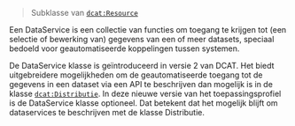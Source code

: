 > Subklasse van [`dcat:Resource`](#dcat-Resource)

Een DataService is een collectie van functies om toegang te krijgen tot (een selectie of bewerking van) gegevens van een 
of meer datasets, speciaal bedoeld voor geautomatiseerde koppelingen tussen systemen.

De DataService klasse is geïntroduceerd in versie 2 van DCAT. Het biedt uitgebreidere mogelijkheden om de 
geautomatiseerde toegang tot de gegevens in een dataset via een API te beschrijven dan mogelijk is in de klasse 
[`dcat:Distributie`](#dcat-Distribution). In deze nieuwe versie van het toepassingsprofiel is de DataService klasse optioneel. Dat betekent dat het 
mogelijk blijft om dataservices te beschrijven met de klasse Distributie.
